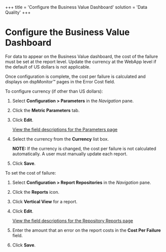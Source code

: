 +++
title = 'Configure the Business Value Dashboard'
solution = 'Data Quality'
+++

# Configure the Business Value Dashboard

For data to appear on the Business Value dashboard, the cost of the
failure must be set at the report level. Update the currency at the
WebApp level if the default of US dollars is not applicable.

Once configuration is complete, the cost per failure is calculated and
displays on dspMonitor™ pages in the Error Cost field.

To configure currency (if other than US dollars):

1.  Select **Configuration \> Parameters** in the *Navigation* pane.

2.  Click the **Metric Parameters** tab.

3.  Click **Edit**.
    
    [View the field descriptions for the Parameters
    page](../Page_Desc/Parameters)

4.  Select the currency from the **Currency** list box.
    
    **NOTE:** If the currency is changed, the cost per failure is not
    calculated automatically. A user must manually update each report.

5.  Click **Save**.

To set the cost of failure:

1.  Select **Configuration \> Report Repositories** in the *Navigation*
    pane.

2.  Click the **Reports** icon.

3.  Click **Vertical View** for a report.

4.  Click **Edit**.
    
    [View the field descriptions for the Repository Reports
    page](../Page_Desc/Repository_Reports_H)

5.  Enter the amount that an error on the report costs in the **Cost Per
    Failure** field.

6.  Click **Save**.
